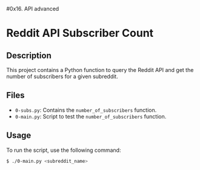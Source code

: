 #0x16. API advanced

# Reddit API Subscriber Count

## Description

This project contains a Python function to query the Reddit API and get the number of subscribers for a given subreddit.

## Files

- `0-subs.py`: Contains the `number_of_subscribers` function.
- `0-main.py`: Script to test the `number_of_subscribers` function.

## Usage

To run the script, use the following command:

```bash
$ ./0-main.py <subreddit_name>

